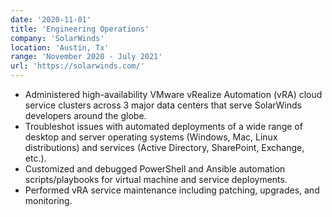 ```yaml
---
date: '2020-11-01'
title: 'Engineering Operations'
company: 'SolarWinds'
location: 'Austin, Tx'
range: 'November 2020 - July 2021'
url: 'https://solarwinds.com/'
---
```


- Administered high-availability VMware vRealize Automation (vRA) cloud service clusters across 3 major data centers that serve SolarWinds developers around the globe.
- Troubleshot issues with automated deployments of a wide range of desktop and server operating systems (Windows, Mac, Linux distributions) and services (Active Directory, SharePoint, Exchange, etc.).
- Customized and debugged PowerShell and Ansible automation scripts/playbooks for virtual machine and service deployments.
- Performed vRA service maintenance including patching, upgrades, and monitoring.
